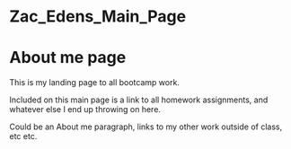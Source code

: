 # Zac_Edens_Main_Page

# About me page

This is my landing page to all bootcamp work.

Included on this main page is a link to all homework assignments, and whatever else I end up throwing on here.

Could be an About me paragraph, links to my other work outside of class, etc etc.
